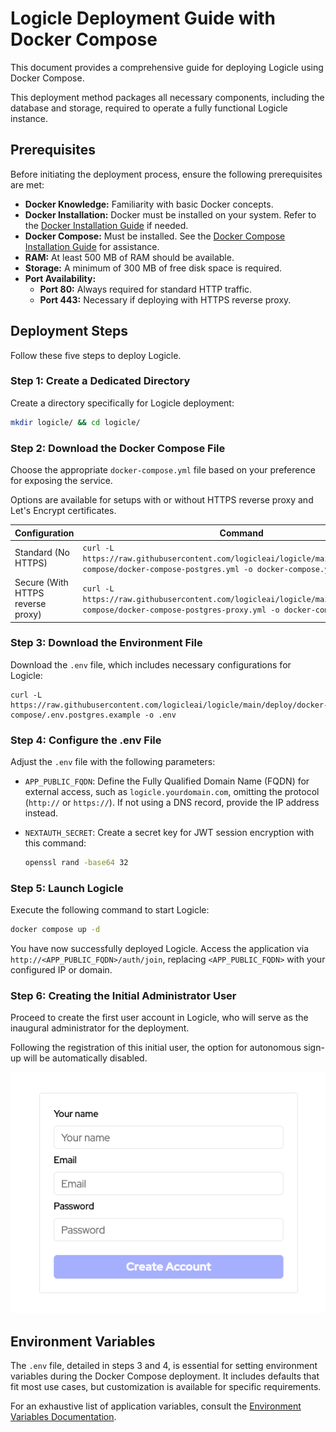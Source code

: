 # Logicle Deployment Guide with Docker Compose

This document provides a comprehensive guide for deploying Logicle using Docker Compose.

This deployment method packages all necessary components, including the database and storage, required to operate a fully functional Logicle instance.

## Prerequisites

Before initiating the deployment process, ensure the following prerequisites are met:

- **Docker Knowledge:** Familiarity with basic Docker concepts.
- **Docker Installation:** Docker must be installed on your system. Refer to the [Docker Installation Guide](https://docs.docker.com/engine/install/) if needed.
- **Docker Compose:** Must be installed. See the [Docker Compose Installation Guide](https://docs.docker.com/compose/install/) for assistance.
- **RAM:** At least 500 MB of RAM should be available.
- **Storage:** A minimum of 300 MB of free disk space is required.
- **Port Availability:** 
  - **Port 80:** Always required for standard HTTP traffic.
  - **Port 443:** Necessary if deploying with HTTPS reverse proxy.

## Deployment Steps

Follow these five steps to deploy Logicle.

### Step 1: Create a Dedicated Directory

Create a directory specifically for Logicle deployment:

```bash
mkdir logicle/ && cd logicle/
```

### Step 2: Download the Docker Compose File

Choose the appropriate `docker-compose.yml` file based on your preference for exposing the service.

Options are available for setups with or without HTTPS reverse proxy and Let's Encrypt certificates.

| Configuration                     | Command                                                                                                                                                       |
|------------------------------|---------------------------------------------------------------------------------------------------------------------------------------------------------------|
| Standard (No HTTPS)                     | `curl -L https://raw.githubusercontent.com/logicleai/logicle/main/deploy/docker-compose/docker-compose-postgres.yml -o docker-compose.yml`           |
| Secure (With HTTPS reverse proxy)    | `curl -L https://raw.githubusercontent.com/logicleai/logicle/main/deploy/docker-compose/docker-compose-postgres-proxy.yml -o docker-compose.yml`     |

### Step 3: Download the Environment File

Download the `.env` file, which includes necessary configurations for Logicle:
```
curl -L https://raw.githubusercontent.com/logicleai/logicle/main/deploy/docker-compose/.env.postgres.example -o .env
```

### Step 4: Configure the .env File

Adjust the `.env` file with the following parameters:

- `APP_PUBLIC_FQDN`: Define the Fully Qualified Domain Name (FQDN) for external access, such as `logicle.yourdomain.com`, omitting the protocol (`http://` or `https://`). If not using a DNS record, provide the IP address instead.

- `NEXTAUTH_SECRET`: Create a secret key for JWT session encryption with this command:

  ```bash
  openssl rand -base64 32
  ```

### Step 5: Launch Logicle

Execute the following command to start Logicle:

```bash
docker compose up -d
```

You have now successfully deployed Logicle. Access the application via `http://<APP_PUBLIC_FQDN>/auth/join`, replacing `<APP_PUBLIC_FQDN>` with your configured IP or domain.

### Step 6: Creating the Initial Administrator User

Proceed to create the first user account in Logicle, who will serve as the inaugural administrator for the deployment.

Following the registration of this initial user, the option for autonomous sign-up will be automatically disabled.

![Screenshot of Sign Up Page](./sign-up-screen.png)

## Environment Variables

The `.env` file, detailed in steps 3 and 4, is essential for setting environment variables during the Docker Compose deployment. It includes defaults that fit most use cases, but customization is available for specific requirements.

For an exhaustive list of application variables, consult the [Environment Variables Documentation](../environment-variables.md).